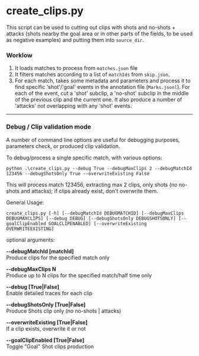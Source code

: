 # create_clips.py

This script can be used to cutting out clips with shots and no-shots + attacks (shots nearby the goal area or in other parts of the fields, to be used as negative examples) and putting them into `source_dir`.

### Worklow

1. It loads matches to process from `matches.json` file
2. It filters matches according to a list of `matchIds` from `skip.json`.
3. For each match, takes some metadata and parameters and process it to find specific 'shot'/'goal' events in the annotation file (`Marks.jsonl`). For each of the event, cut a 'shot' subclip,  a 'no-shot' subclip in the middle of the previous clip and the current one. It also produce a number of 'attacks' not overlapping with any 'shot' events.

----

### Debug / Clip validation mode

A number of command line options are useful for debugging purposes, parameters check, or produced clip validation.

To debug/process a single specific match, with various options:

    python .\create_clips.py --debug True --debugMaxClips 2 --debugMatchId 123456 --debugShotsOnly True --overwriteExisting False

This will process match 123456, extracting max 2 clips, only shots (no no-shots and attacks); if clips already exist, don't overwrite them.

General Usage:

    create_clips.py [-h] [--debugMatchId DEBUGMATCHID] [--debugMaxClips DEBUGMAXCLIPS] [--debug DEBUG] [--debugShotsOnly DEBUGSHOTSONLY] [--goalClipEnabled GOALCLIPENABLED] [--overwriteExisting OVERWRITEEXISTING]

optional arguments:

  **--debugMatchId [matchId]**  
    Produce clips for the specified match only

  **--debugMaxClips N**  
    Produce up to N clips for the specified match/half time only

  **--debug [True|False]**  
    Enable detailed traces for each clip

  **--debugShotsOnly [True|False]**  
    Produce Shots clip only (no no-shots | attacks)

  **--overwriteExisting [True|False]**  
    If a clip exists, overwrite it or not

  **--goalClipEnabled [True|False]**  
    Toggle "Goal" Shot clips production
